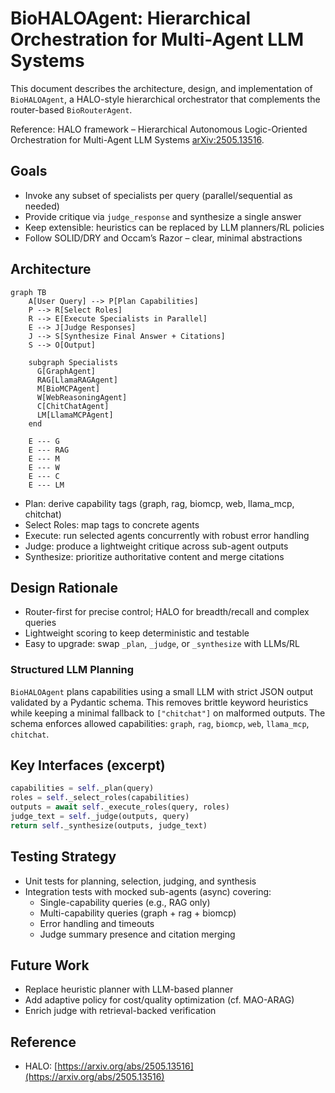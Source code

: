 # BioHALOAgent: Hierarchical Orchestration for Multi-Agent LLM Systems

This document describes the architecture, design, and implementation of `BioHALOAgent`, a HALO-style hierarchical orchestrator that complements the router-based `BioRouterAgent`.

Reference: HALO framework – Hierarchical Autonomous Logic-Oriented Orchestration for Multi-Agent LLM Systems [arXiv:2505.13516](https://arxiv.org/abs/2505.13516).

## Goals
- Invoke any subset of specialists per query (parallel/sequential as needed)
- Provide critique via `judge_response` and synthesize a single answer
- Keep extensible: heuristics can be replaced by LLM planners/RL policies
- Follow SOLID/DRY and Occam’s Razor – clear, minimal abstractions

## Architecture

```mermaid
graph TB
    A[User Query] --> P[Plan Capabilities]
    P --> R[Select Roles]
    R --> E[Execute Specialists in Parallel]
    E --> J[Judge Responses]
    J --> S[Synthesize Final Answer + Citations]
    S --> O[Output]

    subgraph Specialists
      G[GraphAgent]
      RAG[LlamaRAGAgent]
      M[BioMCPAgent]
      W[WebReasoningAgent]
      C[ChitChatAgent]
      LM[LlamaMCPAgent]
    end

    E --- G
    E --- RAG
    E --- M
    E --- W
    E --- C
    E --- LM
```

- Plan: derive capability tags (graph, rag, biomcp, web, llama_mcp, chitchat)
- Select Roles: map tags to concrete agents
- Execute: run selected agents concurrently with robust error handling
- Judge: produce a lightweight critique across sub-agent outputs
- Synthesize: prioritize authoritative content and merge citations

## Design Rationale
- Router-first for precise control; HALO for breadth/recall and complex queries
- Lightweight scoring to keep deterministic and testable
- Easy to upgrade: swap `_plan`, `_judge`, or `_synthesize` with LLMs/RL

### Structured LLM Planning
`BioHALOAgent` plans capabilities using a small LLM with strict JSON output validated by a Pydantic schema. This removes brittle keyword heuristics while keeping a minimal fallback to `["chitchat"]` on malformed outputs. The schema enforces allowed capabilities: `graph`, `rag`, `biomcp`, `web`, `llama_mcp`, `chitchat`.

## Key Interfaces (excerpt)

```python
capabilities = self._plan(query)
roles = self._select_roles(capabilities)
outputs = await self._execute_roles(query, roles)
judge_text = self._judge(outputs, query)
return self._synthesize(outputs, judge_text)
```

## Testing Strategy
- Unit tests for planning, selection, judging, and synthesis
- Integration tests with mocked sub-agents (async) covering:
  - Single-capability queries (e.g., RAG only)
  - Multi-capability queries (graph + rag + biomcp)
  - Error handling and timeouts
  - Judge summary presence and citation merging

## Future Work
- Replace heuristic planner with LLM-based planner
- Add adaptive policy for cost/quality optimization (cf. MAO-ARAG)
- Enrich judge with retrieval-backed verification

## Reference
- HALO: [https://arxiv.org/abs/2505.13516](https://arxiv.org/abs/2505.13516)
